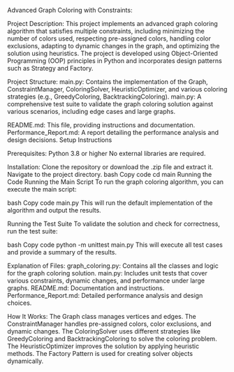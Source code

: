 Advanced Graph Coloring with Constraints:

Project Description:
This project implements an advanced graph coloring algorithm that satisfies multiple constraints, including minimizing the number of colors used, respecting pre-assigned colors, handling color exclusions, adapting to dynamic changes in the graph, and optimizing the solution using heuristics. The project is developed using Object-Oriented Programming (OOP) principles in Python and incorporates design patterns such as Strategy and Factory.

Project Structure:
main.py: Contains the implementation of the Graph, ConstraintManager, ColoringSolver, HeuristicOptimizer, and various coloring strategies (e.g., GreedyColoring, BacktrackingColoring).
main.py: A comprehensive test suite to validate the graph coloring solution against various scenarios, including edge cases and large graphs.


README.md: This file, providing instructions and documentation.
Performance_Report.md: A report detailing the performance analysis and design decisions.
Setup Instructions

Prerequisites:
Python 3.8 or higher
No external libraries are required.

Installation:
Clone the repository or download the .zip file and extract it.
Navigate to the project directory.
bash
Copy code
cd main
Running the Code
Running the Main Script
To run the graph coloring algorithm, you can execute the main script:

bash
Copy code
main.py
This will run the default implementation of the algorithm and output the results.

Running the Test Suite
To validate the solution and check for correctness, run the test suite:

bash
Copy code
python -m unittest main.py 
This will execute all test cases and provide a summary of the results.

Explanation of Files:
graph_coloring.py: Contains all the classes and logic for the graph coloring solution.
main.py: Includes unit tests that cover various constraints, dynamic changes, and performance under large graphs.
README.md: Documentation and instructions.
Performance_Report.md: Detailed performance analysis and design choices.


How It Works:
The Graph class manages vertices and edges.
The ConstraintManager handles pre-assigned colors, color exclusions, and dynamic changes.
The ColoringSolver uses different strategies like GreedyColoring and BacktrackingColoring to solve the coloring problem.
The HeuristicOptimizer improves the solution by applying heuristic methods.
The Factory Pattern is used for creating solver objects dynamically.

